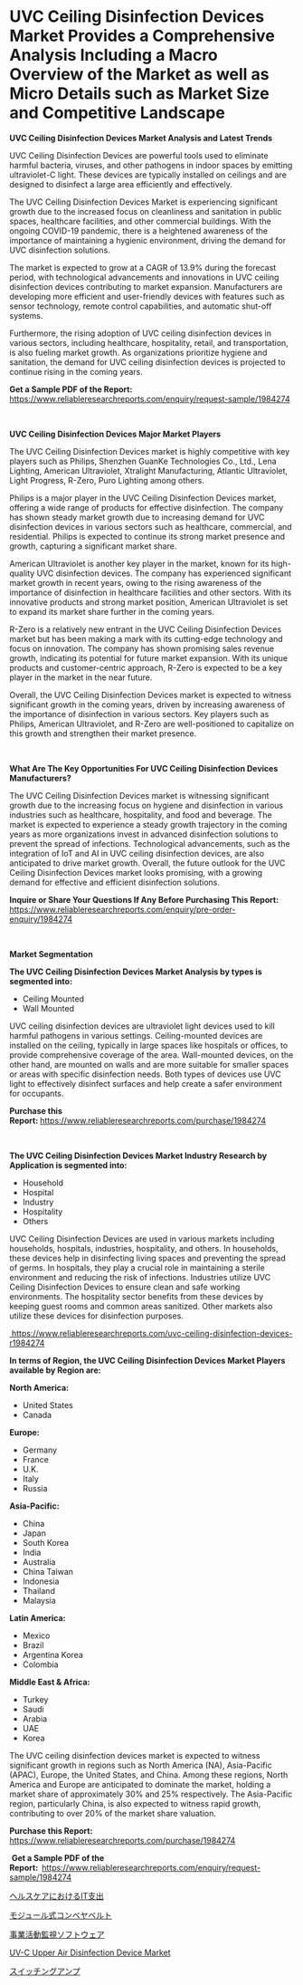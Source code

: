 <p><h1>UVC Ceiling Disinfection Devices Market Provides a Comprehensive Analysis Including a Macro Overview of the Market as well as Micro Details such as Market Size and Competitive Landscape</h1></p><p><strong>UVC Ceiling Disinfection Devices Market Analysis and Latest Trends</strong></p>
<p><p>UVC Ceiling Disinfection Devices are powerful tools used to eliminate harmful bacteria, viruses, and other pathogens in indoor spaces by emitting ultraviolet-C light. These devices are typically installed on ceilings and are designed to disinfect a large area efficiently and effectively.</p><p>The UVC Ceiling Disinfection Devices Market is experiencing significant growth due to the increased focus on cleanliness and sanitation in public spaces, healthcare facilities, and other commercial buildings. With the ongoing COVID-19 pandemic, there is a heightened awareness of the importance of maintaining a hygienic environment, driving the demand for UVC disinfection solutions.</p><p>The market is expected to grow at a CAGR of 13.9% during the forecast period, with technological advancements and innovations in UVC ceiling disinfection devices contributing to market expansion. Manufacturers are developing more efficient and user-friendly devices with features such as sensor technology, remote control capabilities, and automatic shut-off systems.</p><p>Furthermore, the rising adoption of UVC ceiling disinfection devices in various sectors, including healthcare, hospitality, retail, and transportation, is also fueling market growth. As organizations prioritize hygiene and sanitation, the demand for UVC ceiling disinfection devices is projected to continue rising in the coming years.</p></p>
<p><strong>Get a Sample PDF of the Report:&nbsp;</strong> <a href="https://www.reliableresearchreports.com/enquiry/request-sample/1984274">https://www.reliableresearchreports.com/enquiry/request-sample/1984274</a></p>
<p>&nbsp;</p>
<p><strong>UVC Ceiling Disinfection Devices Major Market Players</strong></p>
<p><p>The UVC Ceiling Disinfection Devices market is highly competitive with key players such as Philips, Shenzhen GuanKe Technologies Co., Ltd., Lena Lighting, American Ultraviolet, Xtralight Manufacturing, Atlantic Ultraviolet, Light Progress, R-Zero, Puro Lighting among others. </p><p>Philips is a major player in the UVC Ceiling Disinfection Devices market, offering a wide range of products for effective disinfection. The company has shown steady market growth due to increasing demand for UVC disinfection devices in various sectors such as healthcare, commercial, and residential. Philips is expected to continue its strong market presence and growth, capturing a significant market share.</p><p>American Ultraviolet is another key player in the market, known for its high-quality UVC disinfection devices. The company has experienced significant market growth in recent years, owing to the rising awareness of the importance of disinfection in healthcare facilities and other sectors. With its innovative products and strong market position, American Ultraviolet is set to expand its market share further in the coming years.</p><p>R-Zero is a relatively new entrant in the UVC Ceiling Disinfection Devices market but has been making a mark with its cutting-edge technology and focus on innovation. The company has shown promising sales revenue growth, indicating its potential for future market expansion. With its unique products and customer-centric approach, R-Zero is expected to be a key player in the market in the near future.</p><p>Overall, the UVC Ceiling Disinfection Devices market is expected to witness significant growth in the coming years, driven by increasing awareness of the importance of disinfection in various sectors. Key players such as Philips, American Ultraviolet, and R-Zero are well-positioned to capitalize on this growth and strengthen their market presence.</p></p>
<p>&nbsp;</p>
<p><strong>What Are The Key Opportunities For UVC Ceiling Disinfection Devices Manufacturers?</strong></p>
<p><p>The UVC Ceiling Disinfection Devices market is witnessing significant growth due to the increasing focus on hygiene and disinfection in various industries such as healthcare, hospitality, and food and beverage. The market is expected to experience a steady growth trajectory in the coming years as more organizations invest in advanced disinfection solutions to prevent the spread of infections. Technological advancements, such as the integration of IoT and AI in UVC ceiling disinfection devices, are also anticipated to drive market growth. Overall, the future outlook for the UVC Ceiling Disinfection Devices market looks promising, with a growing demand for effective and efficient disinfection solutions.</p></p>
<p><strong>Inquire or Share Your Questions If Any Before Purchasing This Report:</strong> <a href="https://www.reliableresearchreports.com/enquiry/pre-order-enquiry/1984274">https://www.reliableresearchreports.com/enquiry/pre-order-enquiry/1984274</a></p>
<p>&nbsp;</p>
<p><strong>Market Segmentation</strong></p>
<p><strong>The UVC Ceiling Disinfection Devices Market Analysis by types is segmented into:</strong></p>
<p><ul><li>Ceiling Mounted</li><li>Wall Mounted</li></ul></p>
<p><p>UVC ceiling disinfection devices are ultraviolet light devices used to kill harmful pathogens in various settings. Ceiling-mounted devices are installed on the ceiling, typically in large spaces like hospitals or offices, to provide comprehensive coverage of the area. Wall-mounted devices, on the other hand, are mounted on walls and are more suitable for smaller spaces or areas with specific disinfection needs. Both types of devices use UVC light to effectively disinfect surfaces and help create a safer environment for occupants.</p></p>
<p><strong>Purchase this Report:&nbsp;</strong><a href="https://www.reliableresearchreports.com/purchase/1984274">https://www.reliableresearchreports.com/purchase/1984274</a></p>
<p>&nbsp;</p>
<p><strong>The UVC Ceiling Disinfection Devices Market Industry Research by Application is segmented into:</strong></p>
<p><ul><li>Household</li><li>Hospital</li><li>Industry</li><li>Hospitality</li><li>Others</li></ul></p>
<p><p>UVC Ceiling Disinfection Devices are used in various markets including households, hospitals, industries, hospitality, and others. In households, these devices help in disinfecting living spaces and preventing the spread of germs. In hospitals, they play a crucial role in maintaining a sterile environment and reducing the risk of infections. Industries utilize UVC Ceiling Disinfection Devices to ensure clean and safe working environments. The hospitality sector benefits from these devices by keeping guest rooms and common areas sanitized. Other markets also utilize these devices for disinfection purposes.</p></p>
<p><a href="https://www.reliableresearchreports.com/uvc-ceiling-disinfection-devices-r1984274">&nbsp;https://www.reliableresearchreports.com/uvc-ceiling-disinfection-devices-r1984274</a></p>
<p><strong>In terms of Region, the UVC Ceiling Disinfection Devices Market Players available by Region are:</strong></p>
<p>
    <p> <strong> North America: </strong>
        <ul>
            <li>United States</li>
            <li>Canada</li>
        </ul>
        </p> 
    <p> <strong> Europe: </strong>
        <ul>
            <li>Germany</li>
            <li>France</li>
            <li>U.K.</li>
            <li>Italy</li>
            <li>Russia</li>
        </ul>
        </p> 
    <p> <strong> Asia-Pacific: </strong>
        <ul>
            <li>China</li>
            <li>Japan</li>
            <li>South Korea</li>
            <li>India</li>
            <li>Australia</li>
            <li>China Taiwan</li>
            <li>Indonesia</li>
            <li>Thailand</li>
            <li>Malaysia</li>
        </ul>
        </p> 
    <p> <strong> Latin America: </strong>
        <ul>
            <li>Mexico</li>
            <li>Brazil</li>
            <li>Argentina Korea</li>
            <li>Colombia</li>
        </ul>
        </p> 
    <p> <strong> Middle East & Africa: </strong>
        <ul>
            <li>Turkey</li>
            <li>Saudi</li>
            <li>Arabia</li>
            <li>UAE</li>
            <li>Korea</li>
        </ul>
    </p>
    </p>
<p><p>The UVC ceiling disinfection devices market is expected to witness significant growth in regions such as North America (NA), Asia-Pacific (APAC), Europe, the United States, and China. Among these regions, North America and Europe are anticipated to dominate the market, holding a market share of approximately 30% and 25% respectively. The Asia-Pacific region, particularly China, is also expected to witness rapid growth, contributing to over 20% of the market share valuation.</p></p>
<p><strong>Purchase this Report: </strong><a href="https://www.reliableresearchreports.com/purchase/1984274">https://www.reliableresearchreports.com/purchase/1984274</a></p>
<p>&nbsp;<strong>Get a Sample PDF of the Report:&nbsp;&nbsp;</strong><a href="https://www.reliableresearchreports.com/enquiry/request-sample/1984274">https://www.reliableresearchreports.com/enquiry/request-sample/1984274</a></p>
<p><strong></strong></p>
<p><p><a href="https://github.com/avbqbctihcbe2/Market-Research-Report-List-1/blob/main/885018445286.md">ヘルスケアにおけるIT支出</a></p><p><a href="https://medium.com/@hugofirst21/%E3%83%A2%E3%82%B8%E3%83%A5%E3%83%A9%E3%83%BC%E3%82%B3%E3%83%B3%E3%83%99%E3%82%A2%E3%83%99%E3%83%AB%E3%83%88%E5%B8%82%E5%A0%B4%E5%88%86%E6%9E%90-%E3%81%9D%E3%81%AEcagr-%E5%B8%82%E5%A0%B4%E3%82%BB%E3%82%B0%E3%83%A1%E3%83%B3%E3%83%86%E3%83%BC%E3%82%B7%E3%83%A7%E3%83%B3%E3%81%8A%E3%82%88%E3%81%B3%E3%82%B0%E3%83%AD%E3%83%BC%E3%83%90%E3%83%AB%E7%94%A3%E6%A5%AD%E6%A6%82%E8%A6%81-03b4dbc47045">モジュール式コンベヤベルト</a></p><p><a href="https://github.com/luffiazaza/Market-Research-Report-List-1/blob/main/322067045287.md">事業活動監視ソフトウェア</a></p><p><a href="https://github.com/kufem1/Market-Research-Report-List-2/blob/main/uv-c-upper-air-disinfection-device-market.md">UV-C Upper Air Disinfection Device Market</a></p><p><a href="https://medium.com/@kelscdowell78456/%E3%82%B9%E3%82%A4%E3%83%83%E3%83%81%E3%83%B3%E3%82%B0%E3%82%A2%E3%83%B3%E3%83%97%E3%81%AE%E5%B8%82%E5%A0%B4%E5%88%86%E6%9E%90%E3%81%A8%E3%82%B5%E3%82%A4%E3%82%BA%E4%BA%88%E6%B8%AC%E3%81%AF-2024%E5%B9%B4%E3%81%8B%E3%82%892031%E5%B9%B4%E3%81%BE%E3%81%A7%E3%81%AE%E6%9C%9F%E9%96%93%E3%81%AB%E4%BA%88%E6%B8%AC%E3%81%95%E3%82%8C%E3%81%A6%E3%81%84%E3%81%BE%E3%81%99-fa9d951736b8">スイッチングアンプ</a></p></p>